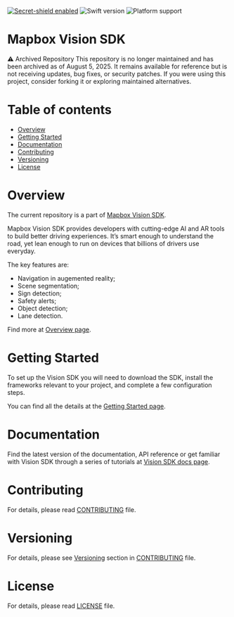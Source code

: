 [![Secret-shield enabled](https://github.com/mapbox/secret-shield/blob/assets/secret-shield-enabled-badge.svg)](https://github.com/mapbox/secret-shield/blob/master/docs/enabledBadge.md)
![Swift version](https://img.shields.io/static/v1.svg?label=Swift&message=4.2&color=orange)
![Platform support](https://img.shields.io/static/v1.svg?label=iOS&message=%3E=%2011.2&color=brightgreen)

# Mapbox Vision SDK

⚠️ Archived Repository
This repository is no longer maintained and has been archived as of August 5, 2025.
It remains available for reference but is not receiving updates, bug fixes, or security patches.
If you were using this project, consider forking it or exploring maintained alternatives.

# Table of contents

- [Overview](#overview)
- [Getting Started](#getting-started)
- [Documentation](#documentation)
- [Contributing](#contributing)
- [Versioning](#versioning)
- [License](#license)

# Overview

The current repository is a part of [Mapbox Vision SDK](https://vision.mapbox.com).

Mapbox Vision SDK provides developers with cutting-edge AI and AR tools to build better driving experiences. It’s smart enough to understand the road, yet lean enough to run on devices that billions of drivers use everyday.

The key features are:
- Navigation in augemented reality;
- Scene segmentation;
- Sign detection;
- Safety alerts;
- Object detection;
- Lane detection.

Find more at [Overview page](https://docs.mapbox.com/ios/vision/overview/).

# Getting Started

To set up the Vision SDK you will need to download the SDK, install the frameworks relevant to your project, and complete a few configuration steps.

You can find all the details at the [Getting Started page](https://docs.mapbox.com/ios/vision/overview/#getting-started/).

# Documentation

Find the latest version of the documentation, API reference or get familiar with Vision SDK through a series of tutorials at [Vision SDK docs page](https://docs.mapbox.com/ios/vision).

# Contributing

For details, please read [CONTRIBUTING](Docs/CONTRIBUTING.md) file.

# Versioning

For details, please see [Versioning](Docs/CONTRIBUTING.md#versioning) section in [CONTRIBUTING](Docs/CONTRIBUTING.md) file.

# License

For details, please read [LICENSE](Docs/LICENSE.md) file.
